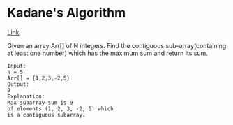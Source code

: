 # Kadane's Algorithm

[Link](https://practice.geeksforgeeks.org/problems/kadanes-algorithm-1587115620/1)

Given an array Arr[] of N integers. Find the contiguous sub-array(containing at least one number) which has the maximum sum and return its sum.

```
Input:
N = 5
Arr[] = {1,2,3,-2,5}
Output:
9
Explanation:
Max subarray sum is 9
of elements (1, 2, 3, -2, 5) which 
is a contiguous subarray.
```